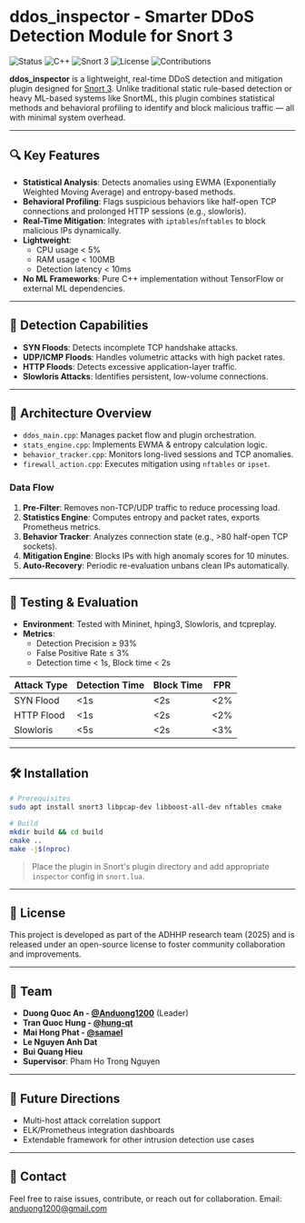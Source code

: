 # ddos_inspector - Smarter DDoS Detection Module for Snort 3

![Status](https://img.shields.io/badge/status-active-brightgreen)
![C++](https://img.shields.io/badge/language-C++-blue)
![Snort 3](https://img.shields.io/badge/snort-3.x-critical)
![License](https://img.shields.io/badge/license-MIT-green)
![Contributions](https://img.shields.io/badge/contributions-welcome-orange)


**ddos_inspector** is a lightweight, real-time DDoS detection and mitigation plugin designed for [Snort 3](https://snort.org/). Unlike traditional static rule-based detection or heavy ML-based systems like SnortML, this plugin combines statistical methods and behavioral profiling to identify and block malicious traffic — all with minimal system overhead.

---

## 🔍 Key Features

- **Statistical Analysis**: Detects anomalies using EWMA (Exponentially Weighted Moving Average) and entropy-based methods.
- **Behavioral Profiling**: Flags suspicious behaviors like half-open TCP connections and prolonged HTTP sessions (e.g., slowloris).
- **Real-Time Mitigation**: Integrates with `iptables`/`nftables` to block malicious IPs dynamically.
- **Lightweight**: 
  - CPU usage < 5%
  - RAM usage < 100MB
  - Detection latency < 10ms
- **No ML Frameworks**: Pure C++ implementation without TensorFlow or external ML dependencies.

---

## 🎯 Detection Capabilities

- **SYN Floods**: Detects incomplete TCP handshake attacks.
- **UDP/ICMP Floods**: Handles volumetric attacks with high packet rates.
- **HTTP Floods**: Detects excessive application-layer traffic.
- **Slowloris Attacks**: Identifies persistent, low-volume connections.

---

## 🧩 Architecture Overview

- `ddos_main.cpp`: Manages packet flow and plugin orchestration.
- `stats_engine.cpp`: Implements EWMA & entropy calculation logic.
- `behavior_tracker.cpp`: Monitors long-lived sessions and TCP anomalies.
- `firewall_action.cpp`: Executes mitigation using `nftables` or `ipset`.

### Data Flow

1. **Pre-Filter**: Removes non-TCP/UDP traffic to reduce processing load.
2. **Statistics Engine**: Computes entropy and packet rates, exports Prometheus metrics.
3. **Behavior Tracker**: Analyzes connection state (e.g., >80 half-open TCP sockets).
4. **Mitigation Engine**: Blocks IPs with high anomaly scores for 10 minutes.
5. **Auto-Recovery**: Periodic re-evaluation unbans clean IPs automatically.

---

## 🧪 Testing & Evaluation

- **Environment**: Tested with Mininet, hping3, Slowloris, and tcpreplay.
- **Metrics**:
  - Detection Precision ≥ 93%
  - False Positive Rate ≤ 3%
  - Detection time < 1s, Block time < 2s

| Attack Type      | Detection Time | Block Time | FPR     |
|------------------|----------------|------------|---------|
| SYN Flood        | <1s            | <2s        | <2%     |
| HTTP Flood       | <1s            | <2s        | <2%     |
| Slowloris        | <5s            | <2s        | <3%     |

---

## 🛠 Installation

```bash
# Prerequisites
sudo apt install snort3 libpcap-dev libboost-all-dev nftables cmake

# Build
mkdir build && cd build
cmake ..
make -j$(nproc)
```

> Place the plugin in Snort's plugin directory and add appropriate `inspector` config in `snort.lua`.

---

## 📜 License

This project is developed as part of the ADHHP research team (2025) and is released under an open-source license to foster community collaboration and improvements.

---

## 👥 Team

- **Duong Quoc An - [@Anduong1200](https://github.com/Anduong1200)** (Leader)
- **Tran Quoc Hung - [@hung-qt](https://github.com/hung-qt)**
- **Mai Hong Phat - [@samael](https://github.com/pzhat)**
- **Le Nguyen Anh Dat**
- **Bui Quang Hieu**
- **Supervisor**: Pham Ho Trong Nguyen

---

## 📌 Future Directions

- Multi-host attack correlation support
- ELK/Prometheus integration dashboards
- Extendable framework for other intrusion detection use cases

---

## 🔗 Contact

Feel free to raise issues, contribute, or reach out for collaboration.
Email: anduong1200@gmail.com
